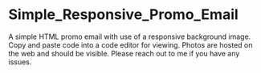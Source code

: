 # Simple_Responsive_Promo_Email
A simple HTML promo email with use of a responsive background image.
Copy and paste code into a code editor for viewing. Photos are hosted on the web and should be visible. Please reach out to me if you have any issues.
